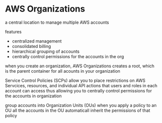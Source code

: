 # AWS Organizations
a central location to manage multiple AWS accounts

features
- centralized management
- consolidated billing
- hierarchical grouping of accounts
- centrally control permissions for the accounts in the org

when you create an organization, AWS Organizations creates a root, which is the parent container for all acounts in your organization

Service Control Policies (SCPs) allow you to place restrictions on AWS Servcices, resources, and individual API actions that users and roles in each account can access thus allowing you to centrally control permissions for the accounts in organization

group accounts into Organization Units (OUs)
when you apply a policy to an OU all the accounts in the OU automaticall inherit the permissions of that policy